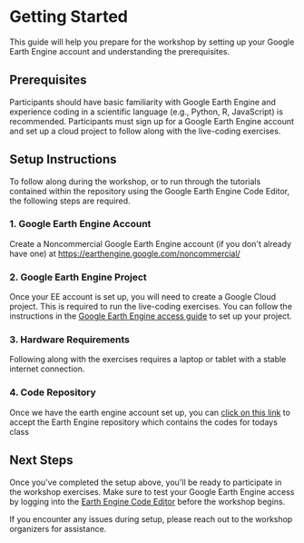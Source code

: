 # Getting Started

This guide will help you prepare for the workshop by setting up your Google Earth Engine account and understanding the prerequisites.

## Prerequisites

Participants should have basic familiarity with Google Earth Engine and experience coding in a scientific language (e.g., Python, R, JavaScript) is recommended. Participants must sign up for a Google Earth Engine account and set up a cloud project to follow along with the live-coding exercises.

## Setup Instructions

To follow along during the workshop, or to run through the tutorials contained within the repository using the Google Earth Engine Code Editor, the following steps are required.

### 1. Google Earth Engine Account
Create a Noncommercial Google Earth Engine account (if you don't already have one) at <https://earthengine.google.com/noncommercial/>

### 2. Google Earth Engine Project
Once your EE account is set up, you will need to create a Google Cloud project. This is required to run the live-coding exercises. You can follow the instructions in the [Google Earth Engine access guide](https://developers.google.com/earth-engine/guides/access) to set up your project.

### 3. Hardware Requirements
Following along with the exercises requires a laptop or tablet with a stable internet connection.

### 4. Code Repository
Once we have the earth engine account set up, you can [click on this link](https://code.earthengine.google.com/?accept_repo=users/neon-aop-gee/aop-intro) to accept the Earth Engine repository which contains the codes for todays class

## Next Steps

Once you've completed the setup above, you'll be ready to participate in the workshop exercises. Make sure to test your Google Earth Engine access by logging into the [Earth Engine Code Editor](https://code.earthengine.google.com/) before the workshop begins.

If you encounter any issues during setup, please reach out to the workshop organizers for assistance.

<!-- 2. **NEON User accout and API token**
    - Create a NEON User account (if you don't already have one) following the instructions here: <https://www.neonscience.org/about/user-accounts/>
    - Create an API token and save this; you will use this to download and access NEON data during the workshop and beyond. Instructions on creating an API token can be found here: <https://www.neonscience.org/resources/learning-hub/tutorials/neon-api-tokens-tutorial> -->
